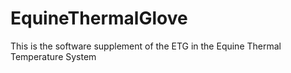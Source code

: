 # EquineThermalGlove
This is the software supplement of the ETG in the Equine Thermal Temperature System
